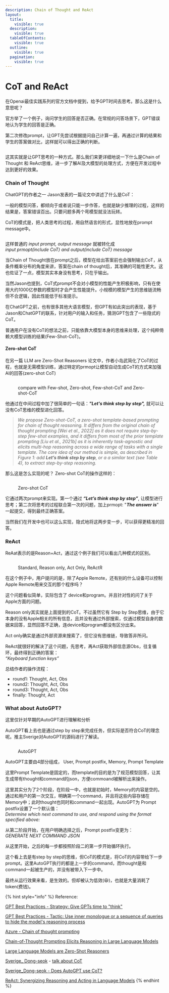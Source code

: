 ```yaml
---
description: Chain of Thought and ReAct
layout:
  title:
    visible: true
  description:
    visible: true
  tableOfContents:
    visible: true
  outline:
    visible: true
  pagination:
    visible: true
---
```


# CoT and ReAct

在Openai最佳实践系列的官方文档中提到，给予GPT时间去思考。那么这是什么意思呢？

官方举了一个例子，询问学生的回答是否正确。在常规的问答场景下，GPT错误地认为学生的回答是正确。

第二次修改prompt，让GPT先尝试根据提问自己计算一遍，再通过计算的结果和学生的答案做对比，这样就可以得出正确的判断。

<figure><img src="../.gitbook/assets/image (1).png" alt=""><figcaption></figcaption></figure>

这其实就是让GPT思考的一种方式。那么我们来更详细地说一下什么是Chain of Thought 和 ReAct思维，进一步了解AI及大模型的处理方式，方便在开发过程中达到更好的效果。



### Chain of Thought

ChatGPT的作者之一 Jason发表的一篇论文中讲述了什么是CoT：

一般的模型问答，都倾向于或者说只能一步作答，也就是缺少推理的过程，这样的结果是，答案错误百出。只要问题多两个弯模型就没法玩转。

CoT的模式是，把人类思考的过程，用自然语言的形式，显性地放在prompt message中。

<figure><img src="../.gitbook/assets/image.png" alt=""><figcaption></figcaption></figure>

这样普通的 _input prompt, output message_ 就被转化成 \
_input prmopt(include CoT) and output(include CoT) message_

当Chain of Thought放在prompt之后，模型在给出答案前也会强制输出CoT，从条件概率分布的角度来讲，答案在chain of thought后，其准确的可能性更大。这也佐证了一点，模型其实本身没有思考，只在乎输出。

当然Jason也提到，CoT式prompt不会对小模型的性能产生积极影响，只有在使用大约1000亿参数的模型时才会产生性能提升。小规模的模型产生的思维链流畅但不合逻辑，因此性能低于标准提示。

在ChatGPT之前，也有很多其他大语言模型，但GPT有如此突出的表现，基于Jason和ChatGPT的联系，针对用户的输入和任务，猜测GPT包含了一些隐式的CoT。

普通用户在没有CoT的想法之前，只能依靠大模型本身的思维来处理，这个纯粹倚赖大模型训练的结果(Few-Shot-CoT)。

#### Zero-shot CoT

在另一篇 LLM are Zero-Shot Reasoners 论文中，作者小岛武简化了CoT的过程，也就是无需模型训练，通过特定的prmopt让模型自动生成CoT的方式来加强AI的回答(zero-shot CoT)

<figure><img src="../.gitbook/assets/image (12).png" alt=""><figcaption><p>compare with Few-shot, Zero-shot, Few-shot-CoT and Zero-shot-CoT</p></figcaption></figure>

他通过在中间过程中加了很简单的一句话：_**"Let's think step by step",**_  就可以让没有CoT思维的模型进化回答。

> _We propose Zero-shot-CoT, a zero-shot template-based prompting for chain of thought reasoning. It differs from the original chain of thought prompting \[Wei et al., 2022] as it does not require step-by-step few-shot examples, and it differs from most of the prior template prompting \[Liu et al., 2021b] as it is inherently task-agnostic and elicits multi-hop reasoning across a wide range of tasks with a single template. The core idea of our method is simple, as described in Figure 1: add **Let’s think step by step**, or a a similar text (see Table 4), to extract step-by-step reasoning._

那么这是怎么实现的呢？  Zero-shot CoT的操作这样的：

<figure><img src="../.gitbook/assets/image (14).png" alt=""><figcaption><p>Zero-shot CoT</p></figcaption></figure>

它通过两次prompt来实现。第一个通过 _**“Let’s think step by step”**_, 让模型进行思考；第二次将思考的过程联合第一次的问题，加上prmopt: "_**The answer is**_" 一起提交，得到最终正确答案。

当然我们在开发中也可以这么实现，隐式地将这两步变一步，可以获得更精准的回答。



### ReAct

ReAat表示的是Reason+Act，通过这个例子我们可以看出几种模式的区别。

<figure><img src="../.gitbook/assets/image (5).png" alt=""><figcaption><p>Standard, Reason only, Act Only, ReActR</p></figcaption></figure>

在这个例子中，用户提问的是，除了Apple Remote，还有别的什么设备可以控制Apple Remote用来交互的那个程序吗？

这个问题看似简单，实际包含了 device和program。并且针对性的问了关于Apple方面的问题。

Reason only其实就是上面提到的CoT。不过虽然它有 Step by Step思维，由于它本身的没有Apple相关的所有信息，且并没有通过外部搜索，仅通过模型自身的数据来回答，显然回答不正确，连device和program都没有区分出来。

Act only确实是通过外部资源来搜索了，但它没有思维链，导致答非所问。

ReAct就很好的解决了这个问题，先思考，再Act获取外部信息源Obs，往复循环，最终得到正确的答案：\
_“Keyboard function keys”_

总结作者的操作流程：

* round1: Thought, Act, Obs
* round2: Thought, Act, Obs
* round3: Thought, Act, Obs
* finally: Thought, Act



### What about AutoGPT?

这里仅针对早期的AutoGPT进行理解和分析

AutoGPT看上去也是通过step by step来完成任务，但实际是否符合CoT的理念呢。推主Sverige对AutoGPT的源码进行了解读。

<figure><img src="../.gitbook/assets/image (7).png" alt=""><figcaption><p>AutoGPT</p></figcaption></figure>



AutoGPT主要由4部分组成， User, Prompt postfix, Memory, Prompt Template

这里Prompt Template是固定的，而template的目的是为了规范模型回答，让其生成带有thought和command的json，方便commoand被解析出来操作。

这里其实分为了2个阶段，在阶段一中，也就是初始时，Memory的内容是空的。通过和用户的第一次交互，明确第一个command，并且将这些内容存储在Memory中；此时thought也同时和command一起出现。AutoGPT为 Prompt postfix设置了一个默认值：\
_Determine which next command to use, and respond using the format specified above:_

从第二阶段开始，在用户明确选择之后，Prompt postfix变更为：\
_GENERATE NEXT COMMAND JSON_

从这里开始，之后的每一步都按照阶段二的第一步开始循环执行。

这个看上去是有step by step的思维，但CoT的模式是，将CoT的内容带给下一步prompt。这里AutoGPT执行的都是上一步的command，而thought是和command一起被生产的，并没有被带入下一步中。

最终从运行效果来看，是生效的。但却被认为低效(😆)，也就是大量消耗了token(费钱)。



{% hint style="info" %}
Reference:

[GPT Best Practices - Strategy: Give GPTs time to "think"](https://platform.openai.com/docs/guides/gpt-best-practices/strategy-give-gpts-time-to-think)

[GPT Best Practices - Tactic: Use inner monologue or a sequence of queries to hide the model's reasoning process](https://platform.openai.com/docs/guides/gpt-best-practices/tactic-use-inner-monologue-or-a-sequence-of-queries-to-hide-the-model-s-reasoning-process)

[Azure - Chain of thought prompting](https://learn.microsoft.com/en-us/azure/cognitive-services/openai/concepts/advanced-prompt-engineering?pivots=programming-language-chat-completions#chain-of-thought-prompting)

[Chain-of-Thought Prompting Elicits Reasoning in Large Language Models](https://arxiv.org/abs/2201.11903)

[Large Language Models are Zero-Shot Reasoners](https://arxiv.org/abs/2205.11916)

[Sverige\_ Dong-seok](https://twitter.com/realrenmin) - [talk about CoT](https://twitter.com/realrenmin/status/1643241565031366657)

[Sverige\_Dong-seok - Does AutoGPT use CoT?](https://twitter.com/realrenmin/status/1647383612931870720)

[ReAct: Synergizing Reasoning and Acting in Language Models](https://react-lm.github.io/)
{% endhint %}

